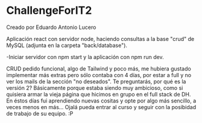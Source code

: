 # ChallengeForIT2

Creado por Eduardo Antonio Lucero

Aplicación react con servidor node, haciendo consultas a la base "crud" de MySQL (adjunta en la carpeta "back/database").

-Iniciar servidor con npm start y la aplicación con npm run dev.

CRUD pedido funcional, algo de Tailwind y poco más, me hubiera gustado implementar más extras pero sólo contaba con 4 días, por estar a full y no ver los mails de la sección "no deseados". Te preguntarás, por qué es la versión 2? Básicamente porque estaba siendo muy ambicioso, como si quisiera armar la vieja página que hicimos en grupo en el full stack de DH. En éstos días fui aprendiendo nuevas cositas y opte por algo más sencillo, a veces menos en más... Ojalá pueda entrar al curso y seguir con la posibidad de trabajo de su equipo. :P
